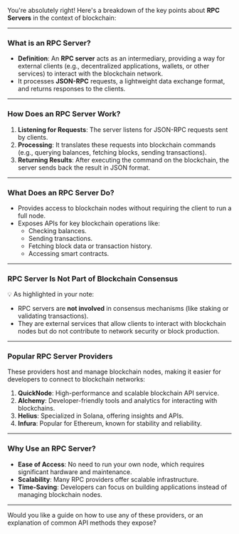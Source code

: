 You're absolutely right! Here's a breakdown of the key points about **RPC Servers** in the context of blockchain:

---

### **What is an RPC Server?**
- **Definition**: An **RPC server** acts as an intermediary, providing a way for external clients (e.g., decentralized applications, wallets, or other services) to interact with the blockchain network.
- It processes **JSON-RPC** requests, a lightweight data exchange format, and returns responses to the clients.

---

### **How Does an RPC Server Work?**
1. **Listening for Requests**: The server listens for JSON-RPC requests sent by clients.
2. **Processing**: It translates these requests into blockchain commands (e.g., querying balances, fetching blocks, sending transactions).
3. **Returning Results**: After executing the command on the blockchain, the server sends back the result in JSON format.

---

### **What Does an RPC Server Do?**
- Provides access to blockchain nodes without requiring the client to run a full node.
- Exposes APIs for key blockchain operations like:
  - Checking balances.
  - Sending transactions.
  - Fetching block data or transaction history.
  - Accessing smart contracts.

---

### **RPC Server Is Not Part of Blockchain Consensus**
💡 As highlighted in your note:
- RPC servers are **not involved** in consensus mechanisms (like staking or validating transactions).
- They are external services that allow clients to interact with blockchain nodes but do not contribute to network security or block production.

---

### **Popular RPC Server Providers**
These providers host and manage blockchain nodes, making it easier for developers to connect to blockchain networks:
1. **QuickNode**: High-performance and scalable blockchain API service.
2. **Alchemy**: Developer-friendly tools and analytics for interacting with blockchains.
3. **Helius**: Specialized in Solana, offering insights and APIs.
4. **Infura**: Popular for Ethereum, known for stability and reliability.

---

### **Why Use an RPC Server?**
- **Ease of Access**: No need to run your own node, which requires significant hardware and maintenance.
- **Scalability**: Many RPC providers offer scalable infrastructure.
- **Time-Saving**: Developers can focus on building applications instead of managing blockchain nodes.

---

Would you like a guide on how to use any of these providers, or an explanation of common API methods they expose?